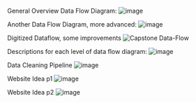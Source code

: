 General Overview Data Flow Diagram:
![image](https://user-images.githubusercontent.com/35353616/110726995-7299a600-81e8-11eb-8d35-afa2d425fb61.png)

Another Data Flow Diagram, more advanced:
![image](https://user-images.githubusercontent.com/35353616/110727114-a07eea80-81e8-11eb-8144-2d72e7ccf3df.png)

Digitized Dataflow, some improvements
![Capstone Data-Flow](https://user-images.githubusercontent.com/35353616/111555581-1510d680-875f-11eb-9717-c5accf284564.png)

Descriptions for each level of data flow diagram:
![image](https://user-images.githubusercontent.com/35353616/110727132-aa085280-81e8-11eb-9a28-f80c86846403.png)

Data Cleaning Pipeline
![image](https://user-images.githubusercontent.com/35353616/110830614-66a0f900-8267-11eb-99bc-559ec7141071.png)

Website Idea p1
![image](https://user-images.githubusercontent.com/35353616/110728184-9a8a0900-81ea-11eb-8ac3-7d3d96846fa5.png)

Website Idea p2
![image](https://user-images.githubusercontent.com/35353616/110728207-a5449e00-81ea-11eb-9431-542cabc4d534.png)


